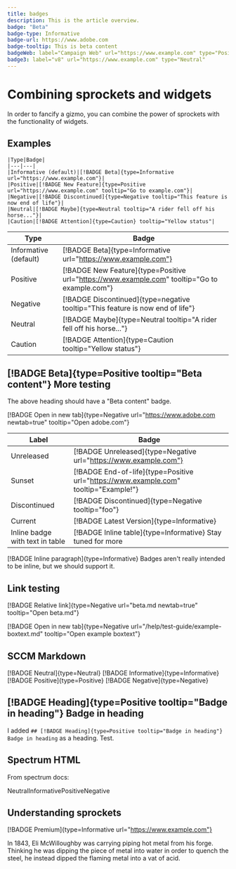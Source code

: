 ```yaml
---
title: badges
description: This is the article overview.
badge: "Beta"
badge-type: Informative
badge-url: https://www.adobe.com
badge-tooltip: This is beta content
badgeWeb: label="Campaign Web" url="https://www.example.com" type="Positive"
badge3: label="v8" url="https://www.example.com" type="Neutral"
---
```

# Combining sprockets and widgets

In order to fancify a gizmo, you can combine the power of sprockets with the functionality of widgets.

## Examples

```
|Type|Badge|
|---|---|
|Informative (default)|[!BADGE Beta]{type=Informative url="https://www.example.com"}|
|Positive|[!BADGE New Feature]{type=Positive url="https://www.example.com" tooltip="Go to example.com"}|
|Negative|[!BADGE Discontinued]{type=Negative tooltip="This feature is now end of life"}|
|Neutral|[!BADGE Maybe]{type=Neutral tooltip="A rider fell off his horse..."}|
|Caution|[!BADGE Attention]{type=Caution} tooltip="Yellow status"|
```

|Type|Badge|
|---|---|
|Informative (default)|[!BADGE Beta]{type=Informative url="https://www.example.com"}|
|Positive|[!BADGE New Feature]{type=Positive url="https://www.example.com" tooltip="Go to example.com"}|
|Negative|[!BADGE Discontinued]{type=negative tooltip="This feature is now end of life"}|
|Neutral|[!BADGE Maybe]{type=Neutral tooltip="A rider fell off his horse..."}|
|Caution|[!BADGE Attention]{type=Caution tooltip="Yellow status"}|

## [!BADGE Beta]{type=Positive tooltip="Beta content"} More testing

The above heading should have a "Beta content" badge.

[!BADGE Open in new tab]{type=Negative url="https://www.adobe.com newtab=true" tooltip="Open adobe.com"}

|Label|Badge|
|---|---|
|Unreleased|[!BADGE Unreleased]{type=Negative url="https://www.example.com"}|
|Sunset|[!BADGE End-of-life]{type=Positive url="https://www.example.com" tooltip="Example!"}|
|Discontinued|[!BADGE Discontinued]{type=Negative tooltip="foo"}|
|Current|[!BADGE Latest Version]{type=Informative}|
|Inline badge with text in table|[!BADGE Inline table]{type=Informative} Stay tuned for more|

[!BADGE Inline paragraph]{type=Informative} Badges aren't really intended to be inline, but we should support it.

## Link testing

[!BADGE Relative link]{type=Negative url="beta.md newtab=true" tooltip="Open beta.md"}

[!BADGE Open in new tab]{type=Negative url="/help/test-guide/example-boxtext.md" tooltip="Open example boxtext"}

## SCCM Markdown

[!BADGE Neutral]{type=Neutral} [!BADGE Informative]{type=Informative} [!BADGE Positive]{type=Positive} [!BADGE Negative]{type=Negative}

## [!BADGE Heading]{type=Positive tooltip="Badge in heading"} Badge in heading

I added `## [!BADGE Heading]{type=Positive tooltip="Badge in heading"} Badge in heading` as a heading. Test.

## Spectrum HTML


From spectrum docs:

<div style="display: flex; gap: var(--spectrum-global-dimension-size-50);">
    <sp-badge variant="neutral">Neutral</sp-badge>
    <sp-badge variant="informative">Informative</sp-badge>
    <sp-badge variant="positive">Positive</sp-badge>
    <sp-badge variant="negative">Negative</sp-badge>
</div>


## Understanding sprockets

[!BADGE Premium]{type=Informative url="https://www.example.com"}

In 1843, Eli McWilloughby was carrying piping hot metal from his forge. Thinking he was dipping the piece of metal into water in order to quench the steel, he instead dipped the flaming metal into a vat of acid. 
